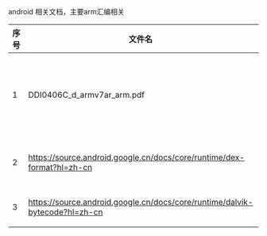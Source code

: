 
android 相关文档，主要arm汇编相关



| 序号 | 文件名                                                       | 类型     | 描述                                                         |
| ---- | ------------------------------------------------------------ | -------- | ------------------------------------------------------------ |
| 1    | DDI0406C_d_armv7ar_arm.pdf                                   | 汇编     | armeabi-v7a文档，包括thumb（Encoding Tn）和arm（Encoding An）指令集 |
| 2    | https://source.android.google.cn/docs/core/runtime/dex-format?hl=zh-cn | 系统文件 | dex文件格式                                                  |
| 3    | https://source.android.google.cn/docs/core/runtime/dalvik-bytecode?hl=zh-cn | 字节码   | dex中的dalvik字节码格式                                      |





